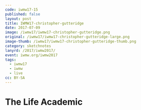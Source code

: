 ```yaml
---
code: iwmw17-15
published: false
layout: post
title: IWMW17-christopher-gutteridge
date: 2017-07-09
image: /iwmw17/iwmw17-christopher-gutteridge.png
original: /iwmw17/iwmw17-christopher-gutteridge-large.png
image-thumb: /iwmw17/iwmw17-christopher-gutteridge-thumb.png
category: sketchnotes
lanyrd: /2017/iwmw2017/
event: iwmw.org/iwmw2017
tags:
  - iwmw17
  - iwmw
  - live
cc: BY-SA
---
```


# The Life Academic
